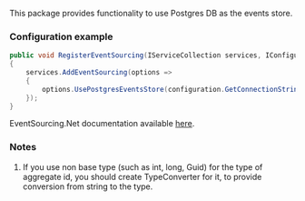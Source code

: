 ﻿This package provides functionality to use Postgres DB as the events store.

### Configuration example

```csharp
public void RegisterEventSourcing(IServiceCollection services, IConfiguration configuration)  
{  
    services.AddEventSourcing(options =>  
    {  
        options.UsePostgresEventsStore(configuration.GetConnectionString("EventsDb"));  
    });
}
```

EventSourcing.Net documentation available [here](https://github.com/hmspns/eventsourcing.net).

### Notes

1. If you use non base type (such as int, long, Guid) for the type of aggregate id, you should create TypeConverter for it, to provide conversion from string to the type.